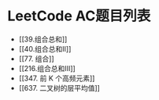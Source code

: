 # LeetCode AC题目列表
* [[39.组合总和]]
* [[40.组合总和II]]
* [[77. 组合]]
* [[216.组合总和III]]
* [[347. 前 K 个高频元素]]
* [[637. 二叉树的层平均值]]
